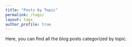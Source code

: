 ```yaml
---
title: "Posts by Topic"
permalink: /tags/
layout: tags
author_profile: true
---
```


Here, you can find all the blog posts categorized by topic.